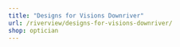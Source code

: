 ```yaml
---
title: "Designs for Visions Downriver"
url: /riverview/designs-for-visions-downriver/
shop: optician
---
```

